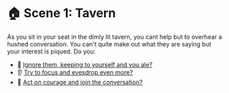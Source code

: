 # 🏠 Scene 1: Tavern

As you sit in your seat in the dimly lit tavern, you cant help but to overhear a hushed conversation. You can't quite make out what they are saying but your interest is piqued. Do you:

- 🍺 [Ignore them, keeping to yourself and you ale?](./S-scene2a.md)
- 👂 [Try to focus and evesdrop even more?](./S-scene2b.md)  
- 💪 [Act on courage and join the conversation?](./F-scene2c.md)  